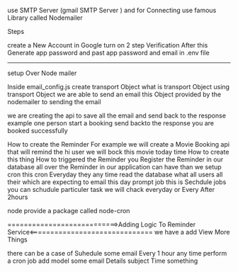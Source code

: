 use SMTP Server (gmail SMTP Server )
and for Connecting use famous Library called Nodemailer

Steps

create a New Account in Google
turn on 2 step Verification
After this Generate app password
and past app password and email in .env file

---

setup Over Node mailer

Inside email_config.js create transport Object
what is transport Object
using transport Object we are able to send an email this Object provided by the nodemailer
to sending the email

we are creating the api to save all the email
and send back to the response example one person start a booking send backto the response
you are booked successfully


How to create the Reminder 
For example we will create a Movie Booking api that will remind the hi user we will bock 
this movie today time 
How to create this thing How to triggered the Reminder 
you Register the Reminder in our database all over the Reminder in our application can have than we setup cron this cron Everyday they any time read the database what all users all their which are expecting to email this day 
prompt job this is Sechdule jobs you can schudule particuler task we will chack everyday 
or Every After 2hours    

node provide a package called node-cron 




===========================>Adding Logic To Reminder Service<==============================
we have a add View More Things 

there can be a case of Suhedule some email Every 1 hour any time perform a cron job 
add model some email Details subject Time something  


